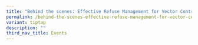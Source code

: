 ```yaml
---
title: "Behind the scenes: Effective Refuse Management for Vector Control"
permalink: /behind-the-scenes-effective-refuse-management-for-vector-control/
variant: tiptap
description: ""
third_nav_title: Events
---
```

